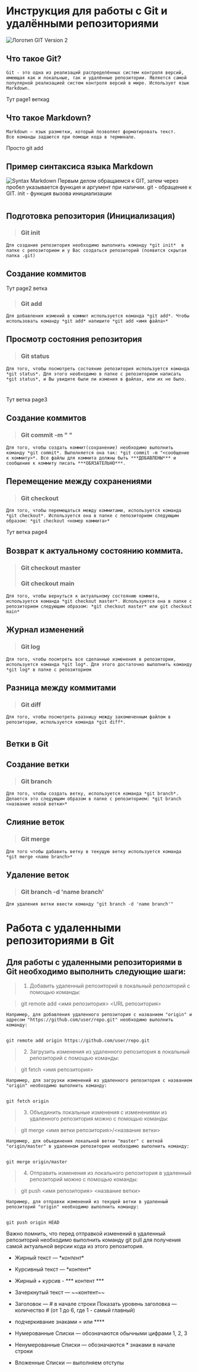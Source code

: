 # Инструкция для работы с Git и удалёнными репозиториями
![Логотип GIT](Git-logo.svg "GIT")
Version 2
## Что такое Git?
    Git - это одна из реализаций распределённых систем контроля версий, имеющая как и локальные, так и удалённые репозитории. Является самой популярной реализацией систем контроля версий в мире. Использует язык Markdown.
Тут page1 веткаg
## Что такое Markdown?
    Markdown – язык разметки, который позволяет форматировать текст.
    Все команды задаются при помощи кода в терминале.
Просто git add
## Пример синтаксиса языка Markdown
![Syntax Markdown](syntax.png "Markdown")
Первым делом обращаемся к GIT, затем через пробел указывается функция и аргумент при наличии.
git - обращение к GIT.
init - функция вызова инициализации
#
## Подготовка репозитория (Инициализация)
>### Git init
    Для создание репозитория необходимо выполнить команду *git init*  в папке с репозиторием и у Вас создаться репозиторий (появится скрытая папка .git)

## Создание коммитов
Тут page2 ветка
> ### Git add
    Для добавления измений в коммит используется команда *git add*. Чтобы использовать команду *git add* напишите *git add <имя файла>*

## Просмотр состояния репозитория
> ### Git status

    Для того, чтобы посмотреть состояние репозитория используется команда *git status*. Для этого необходимо в папке с репозиторием написать *git status*, и Вы увидите были ли измения в файлах, или их не было.
#
Тут ветка page3
## Создание коммитов
> ### Git commit -m " "
    Для того, чтобы создать коммит(сохранение) необходимо выполнить команду *git commit*. Выполняется она так: *git commit -m "<сообщение к коммиту>*. Все файлы для коммита должны быть ***ДОБАВЛЕНЫ*** и сообщение к коммиту писать ***ОБЯЗАТЕЛЬНО***.

## Перемещение между сохранениями
>### Git checkout
    Для того, чтобы перемещаться между коммитами, используется команда *git checkout*. Используется она в папке с пепозиторием следующим образом: *git checkout <номер коммита>*
Тут ветка page4
## Возврат к актуальному состоянию коммита.
>### Git checkout master
>### Git checkout main
    Для того, чтобы вернуться к актуальному состоянию коммита, используется команда *git checkout master*. Используется она в папке с репозиторием следующим образом: *git checkout master* или git checkout main*

## Журнал изменений
>### Git log
    Для того, чтобы посмтреть все сделанные изменения в репозитории, используется команда *git log*. Для этого достаточно выполнить команду *git log* в папке с репозиторием

## Разница между коммитами
>### Git diff
    Для того, чтобы посмотреть разницу между закомиченным файлом в репозитории, используется команда *git diff*.
#
## Ветки в Git

## Создание ветки
>### Git branch
    Для того, чтобы создать ветку, используется команда *git branch*. Делается это следующим образом в папке с репозиторием: *git branch <название новой ветки>*

## Слияние веток
>### Git merge <name branch>
    Для того чтобы дабавить ветку в текущую ветку используется команда *git merge <name branch>*

## Удаление веток
>### Git branch -d 'name branch'
    Для удаления ветки ввести команду "git branch -d 'name branch'"
#

# Работа с удаленными репозиториями в Git
## Для работы с удаленными репозиториями в Git необходимо выполнить следующие шаги:

> 1. Добавить удаленный репозиторий в локальный репозиторий с помощью команды:

>git remote add <имя репозитория> <URL репозитория>
   
    Например, для добавления удаленного репозитория с названием "origin" и адресом "https://github.com/user/repo.git" необходимо выполнить команду:
   
   
    git remote add origin https://github.com/user/repo.git

> 2. Загрузить изменения из удаленного репозитория в локальный репозиторий с помощью команды:

   
>git fetch <имя репозитория>
   
    Например, для загрузки изменений из удаленного репозитория с названием "origin" необходимо выполнить команду:
   
   
    git fetch origin

>3. Объединить локальные изменения с изменениями из удаленного репозитория можно с помощью команды:

   
>git merge <имя ветки репозитория>/<название ветки>
   
    Например, для объединения локальной ветки "master" с веткой "origin/master" в удаленном репозитории необходимо выполнить команду:
   
   
    git merge origin/master

>4. Отправить изменения из локального репозитория в удаленный репозиторий можно с помощью команды:

   
>git push <имя репозитория> <название ветки>
   
    Например, для отправки изменений из текущей ветки в удаленный репозиторий "origin" необходимо выполнить команду:
   
   
    git push origin HEAD




Важно помнить, что перед отправкой изменений в удаленный репозиторий необходимо выполнить команду git pull для получения самой актуальной версии кода из этого репозитория.

 


* Жирный текст — \**контент**

* Курсивный текст — \*контент*

* Жирный + курсив - *** контент ***

* Зачеркнутый текст — \~~контент~~

* Заголовок — # в начале строки
Показать уровень заголовка — количество # (от 1 до 6, где 1 - самый главный)

* подчеркивание знаками = или ****

* Нумерованные Списки — обозначаются обычными цифрами 1, 2, 3

* Ненумерованные Списки — обозначаются \*  знаками в начале строки

 * Вложенные Списки — выполняем отступы

